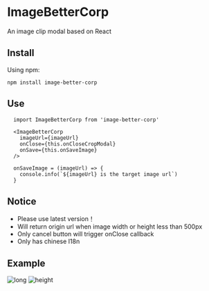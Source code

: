 # ImageBetterCorp   
An image clip modal based on React

## Install
Using npm:

  ``` npm install image-better-corp ```

## Use
```
  import ImageBetterCorp from 'image-better-corp'

  <ImageBetterCorp
    imageUrl={imageUrl}
    onClose={this.onCloseCropModal}
    onSave={this.onSaveImage}
  />

  onSaveImage = (imageUrl) => {
    console.info(`${imageUrl} is the target image url`)
  }
```

## Notice
- Please use latest version！
- Will return origin url when image width or height less than 500px
- Only cancel button will trigger onClose callback
- Only has chinese I18n

## Example
![long](/images/width.png)
![height](/images/height.png)
